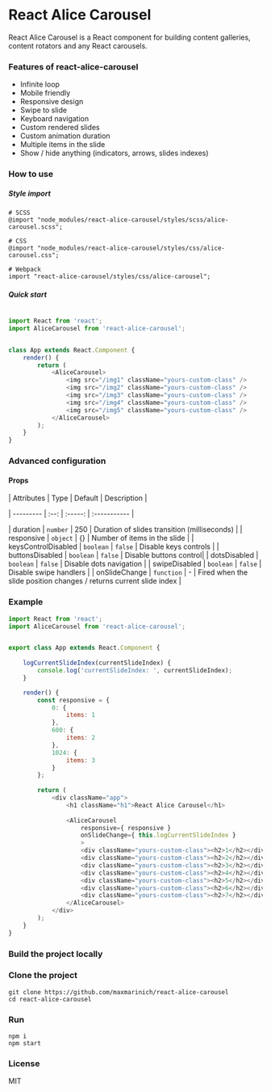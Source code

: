 # React Alice Carousel

React Alice Carousel is a React component for building content galleries, content rotators and any React carousels.

### Features of react-alice-carousel

* Infinite loop
* Mobile friendly
* Responsive design
* Swipe to slide
* Keyboard navigation
* Custom rendered slides
* Custom animation duration
* Multiple items in the slide
* Show / hide anything (indicators, arrows, slides indexes)

### How to use


##### Style import

```
# SCSS
@import "node_modules/react-alice-carousel/styles/scss/alice-carousel.scss";

```
```
# CSS 
@import "node_modules/react-alice-carousel/styles/css/alice-carousel.css";
```
```
# Webpack
import "react-alice-carousel/styles/css/alice-carousel";

```

##### Quick start

```javascript

import React from 'react';
import AliceCarousel from 'react-alice-carousel';


class App extends React.Component {
    render() {
        return (
            <AliceCarousel>
                <img src="/img1" className="yours-custom-class" />
                <img src="/img2" className="yours-custom-class" />
                <img src="/img3" className="yours-custom-class" />
                <img src="/img4" className="yours-custom-class" />
                <img src="/img5" className="yours-custom-class" />
            </AliceCarousel>
        );
    }
}

```

### Advanced configuration

#### Props

| Attributes | Type | Default | Description |

| --------- | :--: | :-----: | :----------- |

| duration | `number` | 250 | Duration of slides transition (milliseconds) |
| responsive | `object` | {} | Number of items in the slide |
| keysControlDisabled | `boolean` | `false` | Disable keys controls |
| buttonsDisabled | `boolean` | `false` | Disable buttons control|
| dotsDisabled | `boolean` | `false` |  Disable dots navigation |
| swipeDisabled | `boolean` | `false` | Disable swipe handlers |
| onSlideChange | `function` | - | Fired when the slide position changes / returns current slide index |


### Example

```js
import React from 'react';
import AliceCarousel from 'react-alice-carousel';


export class App extends React.Component {
    
    logCurrentSlideIndex(currentSlideIndex) { 
        console.log('currentSlideIndex: ', currentSlideIndex); 
    }

    render() {
        const responsive = {
            0: {
                items: 1
            },
            600: {
                items: 2
            },
            1024: {
                items: 3
            }
        };
        
        return (
            <div className="app">
                <h1 className="h1">React Alice Carousel</h1>
                
                <AliceCarousel
                    responsive={ responsive }
                    onSlideChange={ this.logCurrentSlideIndex }
                    >
                    <div className="yours-custom-class"><h2>1</h2></div>
                    <div className="yours-custom-class"><h2>2</h2></div>
                    <div className="yours-custom-class"><h2>3</h2></div>
                    <div className="yours-custom-class"><h2>4</h2></div>
                    <div className="yours-custom-class"><h2>5</h2></div>
                    <div className="yours-custom-class"><h2>6</h2></div>
                    <div className="yours-custom-class"><h2>7</h2></div>
                </AliceCarousel>
            </div>
        );
    }
}
```

### Build the project locally

### Clone the project
```apacheconfig
git clone https://github.com/maxmarinich/react-alice-carousel
cd react-alice-carousel
```
### Run

```apacheconfig
npm i
npm start
```

### License

MIT
